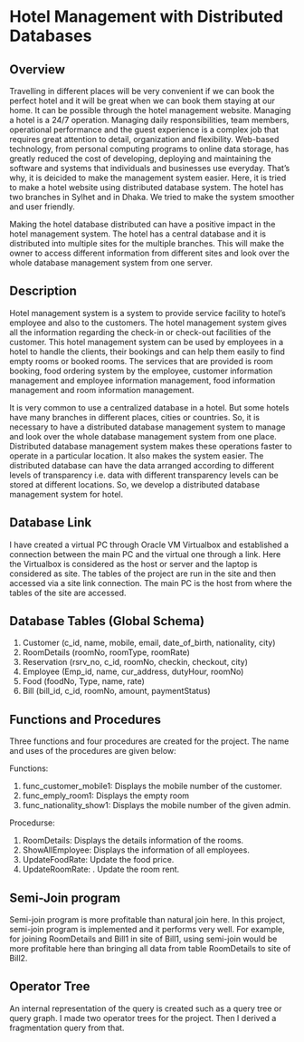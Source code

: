 # Hotel Management with Distributed Databases

## Overview

Travelling in different places will be very convenient if we can book the perfect hotel and it will be great when we can book them staying at our home. It can be possible through the hotel management website. Managing a hotel is a 24/7 operation. Managing daily responsibilities, team members, operational performance and the guest experience is a complex job that requires great attention to detail, organization and flexibility. Web-based technology, from personal computing programs to online data storage, has greatly reduced the cost of developing, deploying and maintaining the software and systems that individuals and businesses use everyday. That’s why, it is deicided to make the management system easier. Here, it is tried to make a hotel website using distributed database system. The hotel has two branches in Sylhet and in Dhaka. We tried to make the system smoother and user friendly.

Making the hotel database distributed can have a positive impact in the hotel management system. The hotel has a central database and it is distributed into multiple sites for the multiple branches. This will make the owner to access different information from different sites and look over the whole database management system from one server.

## Description

Hotel management system is a system to provide service facility to hotel’s employee and also to the customers. The hotel management system gives all the information regarding the check-in or check-out facilities of the customer. This hotel management system can be used by employees in a hotel to handle the clients, their bookings and can help them easily to find empty rooms or booked rooms. The services that are provided is room booking, food ordering system by the employee, customer information management and employee information management, food information management and room information management.

It is very common to use a centralized database in a hotel. But some hotels have many branches in different places, cities or countries. So, it is necessary to have a distributed database management system to manage and look over the whole database management system from one place. Distributed database management system makes these operations faster to operate in a particular location. It also makes the system easier. The distributed database can have the data arranged according to different levels of transparency i.e. data with different transparency levels can be stored at different locations. So, we develop a distributed database management system for hotel.


## Database Link 
I have created a virtual PC through Oracle VM Virtualbox and established a connection between the main PC and the virtual one through a link.
Here the Virtualbox is considered as the host or server and the laptop is considered as site. The tables of the project are run in the site and then accessed via a site link connection. The main PC is the host from where the tables of the site are accessed.

## Database Tables (Global Schema)

1. Customer (c_id, name, mobile, email, date_of_birth, nationality, city)
2. RoomDetails (roomNo, roomType, roomRate)
3. Reservation (rsrv_no, c_id, roomNo, checkin, checkout, city)
4. Employee (Emp_id, name, cur_address, dutyHour, roomNo)
5. Food (foodNo, Type, name, rate)
6. Bill (bill_id, c_id, roomNo, amount, paymentStatus)

## Functions and Procedures

Three functions and four procedures are created for the project. The name and uses of the procedures are given below:

Functions: 
1. func_customer_mobile1: Displays the mobile number of the customer.
2. func_emply_room1: Displays the empty room
3. func_nationality_show1: Displays the mobile number of the given admin.

Procedurse:
1. RoomDetails: Displays the details information of the rooms.
2. ShowAllEmployee: Displays the information of all employees.
3. UpdateFoodRate: Update the food price.
4. UpdateRoomRate: . Update the room rent. 

## Semi-Join program

Semi-join program is more profitable than natural join here. In this project, semi-join program is implemented and it performs very well. For example, for joining RoomDetails and Bill1 in site of Bill1, using semi-join would be more profitable here than bringing all data from table RoomDetails to site of Bill2.

## Operator Tree

An internal representation of the query is created such as a query tree or query graph. I made two operator trees for the project. Then I derived a fragmentation query from that.
